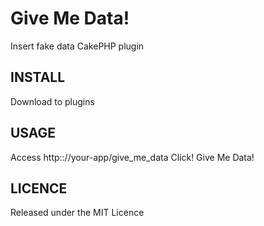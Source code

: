 # Give Me Data!

Insert fake data CakePHP plugin

## INSTALL

Download to plugins

## USAGE

Access http:://your-app/give_me_data
Click! Give Me Data!

## LICENCE

Released under the MIT Licence